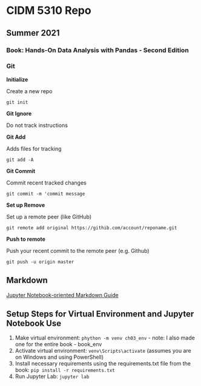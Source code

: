 # CIDM 5310 Repo

## Summer 2021

### Book: Hands-On Data Analysis with Pandas - Second Edition

### Git

__Initialize__

Create a new repo

`git init`

__Git Ignore__

Do not track instructions

__Git Add__

Adds files for tracking

`git add -A`

__Git Commit__

Commit recent tracked changes

`git commit -m 'commit message`

__Set up Remove__

Set up a remote peer (like GitHub)

`git remote add original https://githib.com/account/reponame.git`

__Push to remote__

Push your recent commit to the remote peer (e.g. Github)

`git push -u origin master`

## Markdown

[Jupyter Notebook-oriented Markdown Guide](https://medium.com/analytics-vidhya/the-ultimate-markdown-guide-for-jupyter-notebook-d5e5abf728fd)

## Setup Steps for Virtual Environment and Jupyter Notebook Use

1. Make virtual environment: `phython -m venv ch03_env` - note: I also made one for the entire book - book_env
2. Activate virtual environment: `venv\Scripts\activate` (assumes you are on Windows and using PowerShell)
3. Install necessary requirements using the requirements.txt file from the book: `pip install -r requirements.txt`
4. Run Jupyter Lab: `jupyter lab`